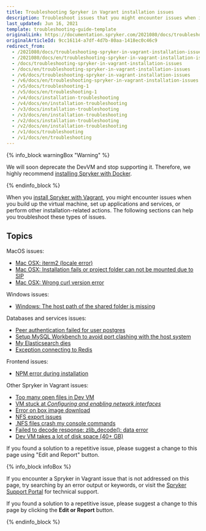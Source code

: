 ```yaml
---
title: Troubleshooting Spryker in Vagrant installation issues
description: Troubleshoot issues that you might encounter issues when installing Spryker with Vagrant
last_updated: Jun 16, 2021
template: troubleshooting-guide-template
originalLink: https://documentation.spryker.com/2021080/docs/troubleshooting-spryker-in-vagrant-installation-issues
originalArticleId: 9cc16114-a7df-4d7b-80aa-1418ec0c46c9
redirect_from:
  - /2021080/docs/troubleshooting-spryker-in-vagrant-installation-issues
  - /2021080/docs/en/troubleshooting-spryker-in-vagrant-installation-issues
  - /docs/troubleshooting-spryker-in-vagrant-installation-issues
  - /docs/en/troubleshooting-spryker-in-vagrant-installation-issues
  - /v6/docs/troubleshooting-spryker-in-vagrant-installation-issues
  - /v6/docs/en/troubleshooting-spryker-in-vagrant-installation-issues
  - /v5/docs/troubleshooting-1
  - /v5/docs/en/troubleshooting-1
  - /v4/docs/installation-troubleshooting
  - /v4/docs/en/installation-troubleshooting
  - /v3/docs/installation-troubleshooting
  - /v3/docs/en/installation-troubleshooting
  - /v2/docs/installation-troubleshooting
  - /v2/docs/en/installation-troubleshooting
  - /v1/docs/troubleshooting
  - /v1/docs/en/troubleshooting
---
```

{% info_block warningBox "Warning" %}

We will soon deprecate the DevVM and stop supporting it. Therefore, we highly recommend [installing Spryker with Docker](/docs/scos/dev/setup/installing-spryker-with-docker/installing-spryker-with-docker.html).

{% endinfo_block %}

When you [install Spryker with Vagrant](/docs/scos/dev/setup/installing-spryker-with-development-virtual-machine/installing-spryker-with-devvm-on-macos-and-linux.html), you might encounter issues when you build up the virtual machine, set up applications and services, or perform other installation-related actions. The following sections can help you troubleshoot these types of issues.

## Topics

MacOS issues:

  * [Mac OSX: iterm2 (locale error)](/docs/scos/dev/troubleshooting/troubleshooting-spryker-in-vagrant-issues/macos-issues/mac-osx-iterm2-locale-error.html)
  * [Mac OSX: Installation fails or project folder can not be mounted due to SIP](/docs/scos/dev/troubleshooting/troubleshooting-spryker-in-vagrant-issues/macos-issues/mac-osx-installation-fails-or-project-folder-can-not-be-mounted-due-to-sip.html)
  * [Mac OSX: Wrong curl version error](/docs/scos/dev/troubleshooting/troubleshooting-spryker-in-vagrant-issues/macos-issues/mac-osx-wrong-curl-version-error.html)

Windows issues:

  * [Windows: The host path of the shared folder is missing](/docs/scos/dev/troubleshooting/troubleshooting-spryker-in-vagrant-issues/windows-issues/windows-the-host-path-of-the-shared-folder-is-missing.html)

Databases and services issues:

  * [Peer authentication failed for user postgres](/docs/scos/dev/troubleshooting/troubleshooting-spryker-in-vagrant-issues/databases-and-services-issues/peer-authentication-failed-for-user-postgres.html)
  * [Setup MySQL Workbench to avoid port clashing with the host system](/docs/scos/dev/troubleshooting/troubleshooting-spryker-in-vagrant-issues/databases-and-services-issues/setup-mysql-workbench-to-avoid-port-clashing-with-the-host-system.html)
  * [My Elasticsearch dies](/docs/scos/dev/troubleshooting/troubleshooting-spryker-in-vagrant-issues/databases-and-services-issues/my-elasticsearch-dies.html)
  * [Exception connecting to Redis](/docs/scos/dev/troubleshooting/troubleshooting-spryker-in-vagrant-issues/databases-and-services-issues/exception-connecting-to-redis.html)

Frontend issues:

  * [NPM error during installation](/docs/scos/dev/troubleshooting/troubleshooting-spryker-in-vagrant-issues/frontend-issues/npm-error-during-installation.html)

Other Spryker in Vagrant issues:

  * [Too many open files in Dev VM](/docs/scos/dev/troubleshooting/troubleshooting-spryker-in-vagrant-issues/other-spryker-in-vagrant-issues/too-many-open-files-in-dev-vm.html)
  * [VM stuck at *Configuring and enabling network interfaces*](/docs/scos/dev/troubleshooting/troubleshooting-spryker-in-vagrant-issues/other-spryker-in-vagrant-issues/vm-stuck-at-configuring-and-enabling-network-interfaces.html)
  * [Error on box image download](/docs/scos/dev/troubleshooting/troubleshooting-spryker-in-vagrant-issues/other-spryker-in-vagrant-issues/error-on-box-image-download.html)
  * [NFS export issues](/docs/scos/dev/troubleshooting/troubleshooting-spryker-in-vagrant-issues/other-spryker-in-vagrant-issues/nfs-export-issues.html)
  * [.NFS files crash my console commands](/docs/scos/dev/troubleshooting/troubleshooting-spryker-in-vagrant-issues/other-spryker-in-vagrant-issues/nfs-files-crash-my-console-commands.html)
  * [Failed to decode response: zlib_decode(): data error](/docs/scos/dev/troubleshooting/troubleshooting-spryker-in-vagrant-issues/other-spryker-in-vagrant-issues/failed-to-decode-response-zlib-decode-data-error.html)
  * [Dev VM takes a lot of disk space (40+ GB)](/docs/scos/dev/troubleshooting/troubleshooting-spryker-in-vagrant-issues/other-spryker-in-vagrant-issues/dev-vm-takes-a-lot-of-disk-space-40-gb.html)

If you found a solution to a repetitive issue, please suggest a change to this page using "Edit and Report" button.

{% info_block infoBox %}

If you encounter a Spryker in Vagrant issue that is not addressed on this page, try searching by an error output or keywords, or visit the [Spryker Support Portal](https://spryker.force.com/support/s/) for technical support.

If you found a solution to a repetitive issue, please suggest a change to this page by clicking the **Edit or Report** button.

{% endinfo_block %}
